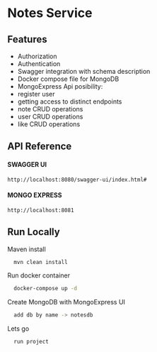 
# Notes Service


## Features

- Authorization
- Authentication
- Swagger integration with schema description
- Docker compose file for MongoDB
- MongoExpress
Api posibility:
- register user
- getting access to distinct endpoints
- note CRUD operations
- user CRUD operations
- like CRUD operations


## API Reference

#### SWAGGER UI

```http
http://localhost:8080/swagger-ui/index.html#
```

#### MONGO EXPRESS

```http
http://localhost:8081
```



## Run Locally

Maven install

```bash
  mvn clean install
```

Run docker container

```bash
  docker-compose up -d 
```

Create MongoDB with MongoExpress UI

```bash
  add db by name -> notesdb
```

Lets go

```bash
  run project
```

